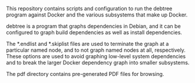 This repository contains scripts and configuration to run the debtree
program against Docker and the various subsystems that make up Docker.

debtree is a program that graphs dependencies in Debian, and it can
be configured to graph build dependencies as well as install 
dependencies.

The *.endlist and *.skiplist files are used to terminate the graph
at a particular named node, and to not graph named nodes at all,
respectively.  These options are used to avoid graphing low-level
system dependencies and to break the larger Docker dependency graph
into smaller subsystems.

The pdf directory contains pre-generated PDF files for browsing.
